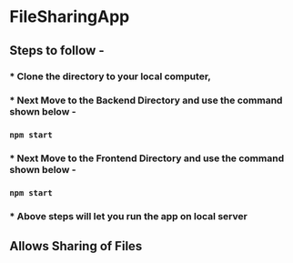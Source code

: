 # FileSharingApp
## Steps to follow - 

### * Clone the directory to your local computer,
### * Next Move to the Backend Directory and use the command shown below -
### ```npm start```
### * Next Move to the Frontend Directory and use the command shown below -
### ```npm start```
### * Above steps will let you run the app on local server




## Allows Sharing of Files
